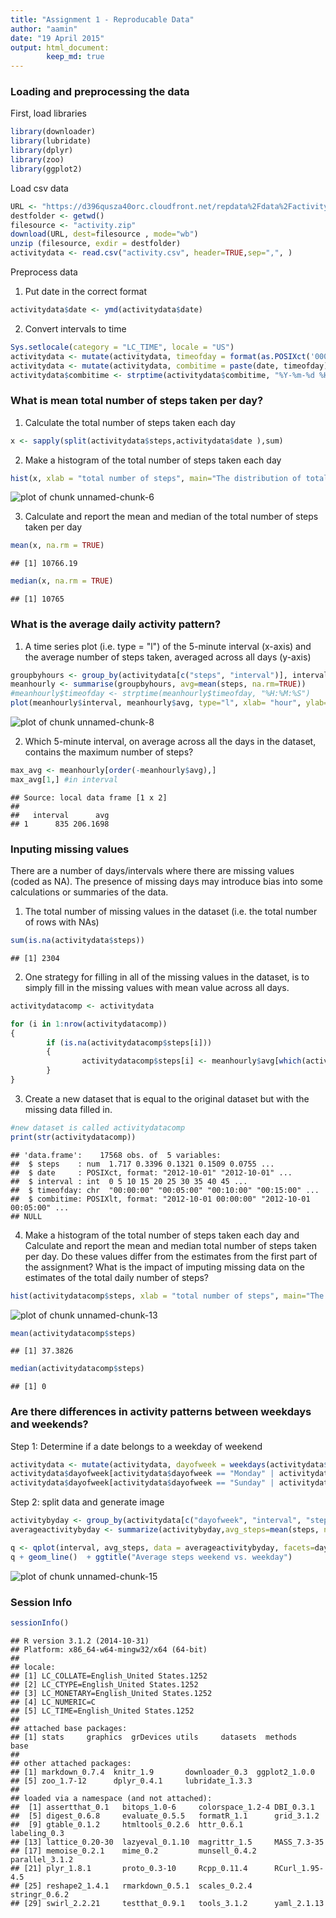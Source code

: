 ```yaml
---
title: "Assignment 1 - Reproducable Data"
author: "aamin"
date: "19 April 2015"
output: html_document:
        keep_md: true
---
```



### Loading and preprocessing the data

First, load libraries

```r
library(downloader)
library(lubridate)
library(dplyr)
library(zoo)
library(ggplot2)
```


Load csv data

```r
URL <- "https://d396qusza40orc.cloudfront.net/repdata%2Fdata%2Factivity.zip"
destfolder <- getwd()
filesource <- "activity.zip"
download(URL, dest=filesource , mode="wb") 
unzip (filesource, exdir = destfolder)
activitydata <- read.csv("activity.csv", header=TRUE,sep=",", )  
```


Preprocess data

1. Put date in the correct format

```r
activitydata$date <- ymd(activitydata$date)
```

2. Convert intervals to time

```r
Sys.setlocale(category = "LC_TIME", locale = "US")
activitydata <- mutate(activitydata, timeofday = format(as.POSIXct('0001-01-01 00:00:00') + interval*60, "%H:%M:%S")) # convert minutes into seconds, and convert to 24 hours time
activitydata <- mutate(activitydata, combitime = paste(date, timeofday))
activitydata$combitime <- strptime(activitydata$combitime, "%Y-%m-%d %H:%M:%S")
```

### What is mean total number of steps taken per day?

1. Calculate the total number of steps taken each day

```r
x <- sapply(split(activitydata$steps,activitydata$date ),sum)
```

2.  Make a histogram of the total number of steps taken each day

```r
hist(x, xlab = "total number of steps", main="The distribution of total numbers of steps each day")
```

![plot of chunk unnamed-chunk-6](figure/unnamed-chunk-6-1.png) 

3. Calculate and report the mean and median of the total number of steps taken per day

```r
mean(x, na.rm = TRUE)
```

```
## [1] 10766.19
```

```r
median(x, na.rm = TRUE)
```

```
## [1] 10765
```


### What is the average daily activity pattern?

1. A time series plot (i.e. type = "l") of the 5-minute interval (x-axis) and the average number of steps taken, averaged across all days (y-axis)

```r
groupbyhours <- group_by(activitydata[c("steps", "interval")], interval)
meanhourly <- summarise(groupbyhours, avg=mean(steps, na.rm=TRUE))
#meanhourly$timeofday <- strptime(meanhourly$timeofday, "%H:%M:%S")
plot(meanhourly$interval, meanhourly$avg, type="l", xlab= "hour", ylab= "steps", col="black" , lwd=1)     
```

![plot of chunk unnamed-chunk-8](figure/unnamed-chunk-8-1.png) 

2. Which 5-minute interval, on average across all the days in the dataset, contains the maximum number of steps?


```r
max_avg <- meanhourly[order(-meanhourly$avg),]
max_avg[1,] #in interval
```

```
## Source: local data frame [1 x 2]
## 
##   interval      avg
## 1      835 206.1698
```

### Inputing missing values
There are a number of days/intervals where there are missing values (coded as NA). The presence of missing days may introduce bias into some calculations or summaries of the data.

1. The total number of missing values in the dataset (i.e. the total number of rows with NAs)


```r
sum(is.na(activitydata$steps))
```

```
## [1] 2304
```

2. One strategy for filling in all of the missing values in the dataset, is to simply fill in the missing values with mean value across all days.


```r
activitydatacomp <- activitydata

for (i in 1:nrow(activitydatacomp))
{
        if (is.na(activitydatacomp$steps[i]))
        {
                activitydatacomp$steps[i] <- meanhourly$avg[which(activitydatacomp$interval[i] == meanhourly$interval)]
        }   
}
```



3. Create a new dataset that is equal to the original dataset but with the missing data filled in.


```r
#new dataset is called activitydatacomp
print(str(activitydatacomp))
```

```
## 'data.frame':	17568 obs. of  5 variables:
##  $ steps    : num  1.717 0.3396 0.1321 0.1509 0.0755 ...
##  $ date     : POSIXct, format: "2012-10-01" "2012-10-01" ...
##  $ interval : int  0 5 10 15 20 25 30 35 40 45 ...
##  $ timeofday: chr  "00:00:00" "00:05:00" "00:10:00" "00:15:00" ...
##  $ combitime: POSIXlt, format: "2012-10-01 00:00:00" "2012-10-01 00:05:00" ...
## NULL
```

4. Make a histogram of the total number of steps taken each day and Calculate and report the mean and median total number of steps taken per day. Do these values differ from the estimates from the first part of the assignment? What is the impact of imputing missing data on the estimates of the total daily number of steps?


```r
hist(activitydatacomp$steps, xlab = "total number of steps", main="The distribution of total numbers of steps each day")
```

![plot of chunk unnamed-chunk-13](figure/unnamed-chunk-13-1.png) 

```r
mean(activitydatacomp$steps)
```

```
## [1] 37.3826
```

```r
median(activitydatacomp$steps)
```

```
## [1] 0
```




### Are there differences in activity patterns between weekdays and weekends?


Step 1: Determine if a date belongs to a weekday of weekend

```r
activitydata <- mutate(activitydata, dayofweek = weekdays(activitydata$date))
activitydata$dayofweek[activitydata$dayofweek == "Monday" | activitydata$dayofweek == "Tuesday"  | activitydata$dayofweek == "Wednesday"  | activitydata$dayofweek == "Thursday" | activitydata$dayofweek == "Friday"] <- "weekday"
activitydata$dayofweek[activitydata$dayofweek == "Sunday" | activitydata$dayofweek == "Saturday"] <- "weekend"
```

Step 2: split data and generate image

```r
activitybyday <- group_by(activitydata[c("dayofweek", "interval", "steps")],dayofweek,interval)
averageactivitybyday <- summarize(activitybyday,avg_steps=mean(steps, na.rm=TRUE)) 

q <- qplot(interval, avg_steps, data = averageactivitybyday, facets=dayofweek~., geom=c("point","smooth"), method="lm")
q + geom_line()  + ggtitle("Average steps weekend vs. weekday")
```

![plot of chunk unnamed-chunk-15](figure/unnamed-chunk-15-1.png) 

### Session Info


```r
sessionInfo()
```

```
## R version 3.1.2 (2014-10-31)
## Platform: x86_64-w64-mingw32/x64 (64-bit)
## 
## locale:
## [1] LC_COLLATE=English_United States.1252 
## [2] LC_CTYPE=English_United States.1252   
## [3] LC_MONETARY=English_United States.1252
## [4] LC_NUMERIC=C                          
## [5] LC_TIME=English_United States.1252    
## 
## attached base packages:
## [1] stats     graphics  grDevices utils     datasets  methods   base     
## 
## other attached packages:
## [1] markdown_0.7.4  knitr_1.9       downloader_0.3  ggplot2_1.0.0  
## [5] zoo_1.7-12      dplyr_0.4.1     lubridate_1.3.3
## 
## loaded via a namespace (and not attached):
##  [1] assertthat_0.1   bitops_1.0-6     colorspace_1.2-4 DBI_0.3.1       
##  [5] digest_0.6.8     evaluate_0.5.5   formatR_1.1      grid_3.1.2      
##  [9] gtable_0.1.2     htmltools_0.2.6  httr_0.6.1       labeling_0.3    
## [13] lattice_0.20-30  lazyeval_0.1.10  magrittr_1.5     MASS_7.3-35     
## [17] memoise_0.2.1    mime_0.2         munsell_0.4.2    parallel_3.1.2  
## [21] plyr_1.8.1       proto_0.3-10     Rcpp_0.11.4      RCurl_1.95-4.5  
## [25] reshape2_1.4.1   rmarkdown_0.5.1  scales_0.2.4     stringr_0.6.2   
## [29] swirl_2.2.21     testthat_0.9.1   tools_3.1.2      yaml_2.1.13
```

